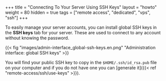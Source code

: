 +++
title = "Connecting To Your Server Using SSH Keys"
layout = "howto"
weight = 80
hidden = true
tags = ["remote access", "dedicated", "vps", "ssh"]
+++

To easily manage your server accounts, you can install global SSH keys in the **SSH keys** tab for your server. These are used to connect to any account without knowing the password.

{{< fig "images/admin-interface_global-ssh-keys.en.png" "Administration interface: global SSH keys" >}}

You will find your public SSH key to copy in the `$HOME/.ssh/id_rsa.pub` file on your computer and if you do not have one you can [generate it]({{< ref "remote-access/ssh/use-keys" >}}).
